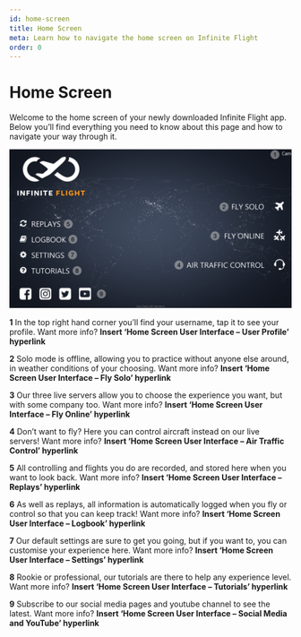 ```yaml
---
id: home-screen
title: Home Screen
meta: Learn how to navigate the home screen on Infinite Flight
order: 0
---
```


# Home Screen

Welcome to the home screen of your newly downloaded Infinite Flight app. Below you’ll find everything you need to know about this page and how to navigate your way through it.

![Home Screen](_images\manual\home-screen.png)

**1**        In the top right hand corner you’ll find your username, tap it to see your profile. Want more info? **Insert ‘Home Screen User Interface – User Profile’ hyperlink**

 

**2**        Solo mode is offline, allowing you to practice without anyone else around, in weather conditions of your choosing. Want more info? **Insert ‘Home Screen User Interface – Fly Solo’ hyperlink**

 

**3**        Our three live servers allow you to choose the experience you want, but with some company too. Want more info? **Insert ‘Home Screen User Interface – Fly Online’ hyperlink**

 

**4**        Don’t want to fly? Here you can control aircraft instead on our live servers! Want more info? **Insert ‘Home Screen User Interface – Air Traffic Control’ hyperlink**

 

**5**        All controlling and flights you do are recorded, and stored here when you want to look back. Want more info? **Insert ‘Home Screen User Interface – Replays’ hyperlink**

 

**6**        As well as replays, all information is automatically logged when you fly or control so that you can keep track! Want more info? **Insert ‘Home Screen User Interface – Logbook’ hyperlink**

 

**7**        Our default settings are sure to get you going, but if you want to, you can customise your experience here. Want more info? **Insert ‘Home Screen User Interface – Settings’ hyperlink**

 

**8**        Rookie or professional, our tutorials are there to help any experience level. Want more info? **Insert ‘Home Screen User Interface – Tutorials’ hyperlink**

 

**9**        Subscribe to our social media pages and youtube channel to see the latest. Want more info? **Insert ‘Home Screen User Interface – Social Media and YouTube’ hyperlink**

 